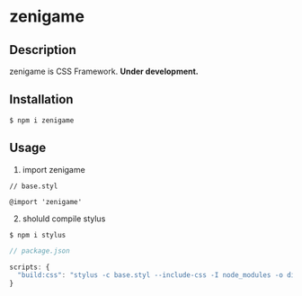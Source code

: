 # zenigame

## Description

zenigame is CSS Framework.
**Under development.**

## Installation

```
$ npm i zenigame
```

## Usage

1. import zenigame

  ```styl
  // base.styl
  
  @import 'zenigame'
  ```

2. sholuld compile stylus

  ```
  $ npm i stylus
  ```
  
  ```js
  // package.json
  
  scripts: {
    "build:css": "stylus -c base.styl --include-css -I node_modules -o dist/base.css"
  }
  ```

